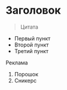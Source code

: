 # **З**а**г**о**л**о**в**о**к**

>Цитата

- Первый пункт
- Второй пункт
- Третий пункт

Реклама
1. Порошок
2. Сникерс